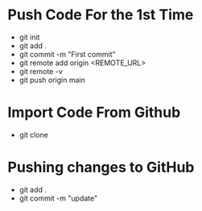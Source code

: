 # Push Code For the 1st Time 
* git init
* git add .
* git commit -m "First commit"
* git remote add origin  <REMOTE_URL> 
* git remote -v
* git push origin main

# Import Code From Github
* git clone <Project Repo>
  
# Pushing changes to GitHub
* git add .
* git commit -m "update"
